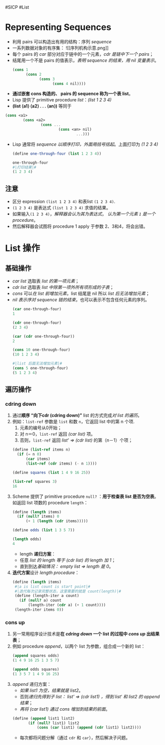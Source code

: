 #SICP #List
# Representing Sequences
- 利用 pairs 可以构造出有用的结构：序列 *sequence*
- 一系列数据对象的有序集：
![[序列机构示意.png]]
- 每个 pairs 的 *car* 部分对应于链中的一个元素，*cdr 是链中下一个 pairs*；
- 结尾用一个不是 pairs 的值表示，*表明 sequence 的结束，用 nil 变量表示*。
	```scheme
	(cons 1
	      (cons 2
	            (cons 3
	                  (cons 4 nil))))
	```
- **通过嵌套 cons 构造的、 pairs 的 sequence 称为一个表 list**。
- Lisp 提供了 primitive procedure *list*：*(list 1 2 3 4)*
- **(list ⟨a1⟩ ⟨a2⟩ . . . ⟨an⟩)**  等同于
```scheme
(cons <a1> 
		(cons <a2> 
				(cons ... 
						(cons <an> nil) 
								...)))
```
- Lisp 通常将 *sequence 以顺序打印，外面用括号括起*。上面打印为 *(1 2 3 4)*
	```scheme
	(define one-through-four (list 1 2 3 4))
	
	one-through-four
	#|打印结果|#
	(1 2 3 4)
	```

## 注意
- 区分 expression  `(list 1 2 3 4)` 和表list `(1 2 3 4)`.
- `(1 2 3 4)` 是表达式 `(list 1 2 3 4)`  求值的结果。
- 如果输入`(1 2 3 4)`，*解释器会认为其为表达式*， *认为第一个元素 `1` 是一个 procedure*。
- 然后解释器会试图将 procedure 1  apply 于参数 2、3和4，将会出错。

# List 操作
## 基础操作
- *car list* 选取表 *list 的第一项元素*；
- *cdr list* 选取表 *list 中除第一项外所有项形成的子表*；
- *cons* 可以*在 list 前增加元素*，list 结尾是 nil 所以 *list 后无法增加元素*；
- *nil* *表示序对 sequence 链的结束*，也可以表示不包含任何元素的序列。
	```scheme
	(car one-through-four)
	1
	
	(cdr one-through-four)
	(2 3 4)
	
	(car (cdr one-through-four))
	2
	
	(cons 10 one-through-four)
	(10 1 2 3 4)

	#|list 后面无法增加元素|#
	(cons 5 one-through-four)
	(5 1 2 3 4)
	```

## 遍历操作
### cdring down
1. 通过**顺序  “向下cdr (cdring down)”** list 的方式完成*对 list 的遍历*。
2. 例如：`list-ref` 参数是 `list` 和数 `n`，它返回 list 中的第 n 个项.
	1. 元素的编号从0开始；
	2. 对 n＝0，`list-ref` 返回 *(car list)* 项。
	3.  否则，`list-ref` 返回 *list' => (cdr list)* 的第（n－1）个项；
	```scheme
	(define (list-ref items n)
	  (if (= n 0)
	      (car items)
	      (list-ref (cdr items) (- n 1))))
	
	(define squares (list 1 4 9 16 25))
	
	(list-ref squares 3)
	16
	```
3. Scheme 提供了 primitive procedure  `null?` ：**用于检查表 list 是否为空表**。如返回 list 项数的 procedure `length`：
	```scheme
	(define (length items)
	  (if (null? items) 0
	      (+ 1 (length (cdr items)))))
	
	(define odds (list 1 3 5 7))
	
	(length odds)
	4
	```
	- length **递归方案**：
	- 任意 *list 的 length 等于 (cdr list) 的 length 加 1*；
	- 直到到达*基础情况： empty list => length 是 0*。
4. **迭代方案**设计 *length procedure*：
	 ```scheme
	(define (length items)
	  #|a is list count is start point|#
	  #|迭代每次记录完整状态，这里需要的就是 count(length)|#
	  (define (length-iter a count)
	    (if (null? a) count
	        (length-iter (cdr a) (+ 1 count))))
	  (length-iter items 0))
	```

### cons up
1. 另一常用程序设计技术是**在 *cdring down* 一个 list 的过程中 *cons up* 出结果表**；
2. 例如 procedure *append*，以两个 list 为参数，组合成一个新的 list：
	```scheme
	(append squares odds)
	(1 4 9 16 25 1 3 5 7)
	
	(append odds squares)
	(1 3 5 7 1 4 9 16 25)
	```
3. *append* 递归方案：
	- *如果 list1 为空，结果就是 list2*。
	- 否则*递归先得到子 list： list' => (cdr list1) ，得到 list‘ 和 list2 的 append 结果*；
	- *再将 (car list1) 通过 cons 增加到结果的前面*。
	```scheme
	(define (append list1 list2)
	       (if (null? list1) list2
	           (cons (car list1) (append (cdr list1) list2))))
	```
	- 每次都将问题分解（通过 `cdr` 和 `car`），然后解决子问题。
